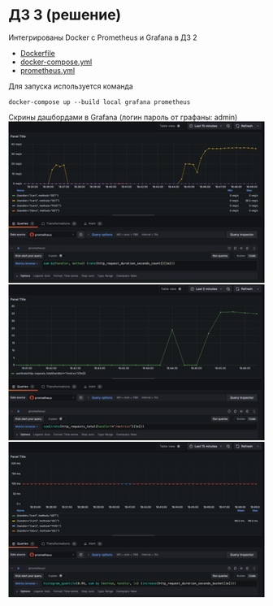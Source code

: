 # ДЗ 3 (решение)
Интегрированы Docker c Prometheus и Grafana в ДЗ 2
- [Dockerfile](../../lecture_2/hw/Dockerfile)
- [docker-compose.yml](../../lecture_2/hw/docker-compose.yml)
- [prometheus.yml](../../lecture_2/hw/settings/prometheus.yml)

Для запуска используется команда 
```
docker-compose up --build local grafana prometheus
```

Cкрины дашбордами в Grafana (логин пароль от графаны: admin)
![http_request_duration_seconds_count.png](./http_request_duration_seconds_count.png)
![http_requests_total.png](./http_requests_total.png)
![histogram_quantile.png](./histogram_quantile.png)